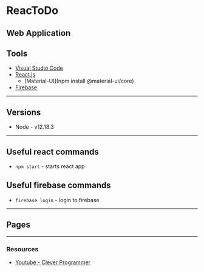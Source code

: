 # ReacToDo

## Web Application

## Tools
* [Visual Studio Code](https://code.visualstudio.com/)
* [React.js](https://reactjs.org/docs/hello-world.html)
    * [Material-UI](npm install @material-ui/core)
* [Firebase](https://firebase.google.com/)

---

## Versions
* Node - v12.18.3
---

## Useful react commands
* `npm start` - starts react app

## Useful firebase commands
* `firebase login` - login to firebase
 
---

## Pages

---
### Resources
* [Youtube - Clever Programmer](https://www.youtube.com/watch?v=VqgTr-nd7Cg&list=PL-J2q3Ga50oMQa1JdSJxYoZELwOJAXExP&index=2&t=9057s)
